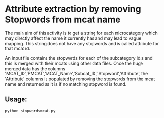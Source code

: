 # Attribute extraction by removing Stopwords from mcat name

The main aim of this activity is to get a string for each microcategory which may directly affect the name it currently has and may lead to vague mapping. This string does not have any stopwords and is called attribute for that mcat id.

 An input file contains the stopwords for each of the subcategory id's and this is merged with their mcats using other data files. Once the huge merged data has the columns 'MCAT_ID','PMCAT','MCAT_Name','Subcat_ID','Stopword','Attribute', the 'Attribute' columns is populated by removing the stopwords from the mcat name and returned as it is if no matching stopword is found.
 
## Usage:

```
python stopwordsmcat.py
```
